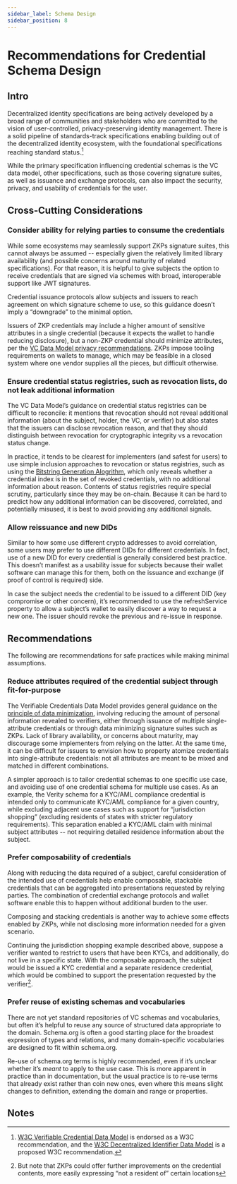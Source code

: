 ```yaml
---
sidebar_label: Schema Design
sidebar_position: 8
---
```


# Recommendations for Credential Schema Design

## Intro

Decentralized identity specifications are being actively developed by a broad range of communities and stakeholders who are committed to the vision of user-controlled, privacy-preserving identity management. There is a solid pipeline of standards-track specifications enabling building out of the decentralized identity ecosystem, with the foundational specifications reaching standard status.[^1]

While the primary specification influencing credential schemas is the VC data model, other specifications, such as those covering signature suites, as well as issuance and exchange protocols, can also impact the security, privacy, and usability of credentials for the user.

## Cross-Cutting Considerations

### Consider ability for relying parties to consume the credentials

While some ecosystems may seamlessly support ZKPs signature suites, this cannot always be assumed -- especially given the relatively limited library availability (and possible concerns around maturity of related specifications). For that reason, it is helpful to give subjects the option to receive credentials that are signed via schemes with broad, interoperable support like JWT signatures.

Credential issuance protocols allow subjects and issuers to reach agreement on which signature scheme to use, so this guidance doesn’t imply a “downgrade” to the minimal option.

Issuers of ZKP credentials may include a higher amount of sensitive attributes in a single credential (because it expects the wallet to handle reducing disclosure), but a non-ZKP credential should minimize attributes, per the [VC Data Model privacy recommendations](https://www.w3.org/TR/did-core/#privacy-considerations). ZKPs impose tooling requirements on wallets to manage, which may be feasible in a closed system where one vendor supplies all the pieces, but difficult otherwise.

### Ensure credential status registries, such as revocation lists, do not leak additional information

The VC Data Model’s guidance on credential status registries can be difficult to reconcile: it mentions that revocation should not reveal additional information (about the subject, holder, the VC, or verifier) but also states that the issuers can disclose revocation reason, and that they should distinguish between revocation for cryptographic integrity vs a revocation status change.

In practice, it tends to be clearest for implementers (and safest for users) to use simple inclusion approaches to revocation or status registries, such as using the [Bitstring Generation Alogrithm](https://w3c-ccg.github.io/vc-status-list-2021/#bitstring-generation-algorithm), which only reveals whether a credential index is in the set of revoked credentials, with no additional information about reason. Contents of status registries require special scrutiny, particularly since they may be on-chain. Because it can be hard to predict how any additional information can be discovered, correlated, and potentially misused, it is best to avoid providing any additional signals.

### Allow reissuance and new DIDs

Similar to how some use different crypto addresses to avoid correlation, some users may prefer to use different DIDs for different credentials. In fact, use of a new DID for every credential is generally considered best practice. This doesn’t manifest as a usability issue for subjects because their wallet software can manage this for them, both on the issuance and exchange (if proof of control is required) side.

In case the subject needs the credential to be issued to a different DID (key compromise or other concern), it’s recommended to use the refreshService property to allow a subject’s wallet to easily discover a way to request a new one. The issuer should revoke the previous and re-issue in response.

## Recommendations

The following are recommendations for safe practices while making minimal assumptions.

### Reduce attributes required of the credential subject through fit-for-purpose

The Verifiable Credentials Data Model provides general guidance on the [principle of data minimization](https://www.w3.org/TR/vc-data-model/#the-principle-of-data-minimization), involving reducing the amount of personal information revealed to verifiers, either through issuance of multiple single-attribute credentials or through data minimizing signature suites such as ZKPs. Lack of library availability, or concerns about maturity, may discourage some implementers from relying on the latter. At the same time, it can be difficult for issuers to envision how to property atomize credentials into single-attribute credentials: not all attributes are meant to be mixed and matched in different combinations.

A simpler approach is to tailor credential schemas to one specific use case, and avoiding use of one credential schema for multiple use cases. As an example, the Verity schema for a KYC/AML compliance credential is intended only to communicate KYC/AML compliance for a given country, while excluding adjacent use cases such as support for “jurisdiction shopping” (excluding residents of states with stricter regulatory requirements). This separation enabled a KYC/AML claim with minimal subject attributes -- not requiring detailed residence information about the subject.

### Prefer composability of credentials

Along with reducing the data required of a subject, careful consideration of the intended use of credentials help enable composable, stackable credentials that can be aggregated into presentations requested by relying parties. The combination of credential exchange protocols and wallet software enable this to happen without additional burden to the user.

Composing and stacking credentials is another way to achieve some effects enabled by ZKPs, while not disclosing more information needed for a given scenario.

Continuing the jurisdiction shopping example described above, suppose a verifier wanted to restrict to users that have been KYCs, and additionally, do not live in a specific state. With the composable approach, the subject would be issued a KYC credential and a separate residence credential, which would be combined to support the presentation requested by the verifier[^2].

### Prefer reuse of existing schemas and vocabularies

There are not yet standard repositories of VC schemas and vocabularies, but often it’s helpful to reuse any source of structured data appropriate to the domain. Schema.org is often a good starting place for the broadest expression of types and relations, and many domain-specific vocabularies are designed to fit within schema.org.

Re-use of schema.org terms is highly recommended, even if it’s unclear whether it’s _meant_ to apply to the use case. This is more apparent in practice than in documentation, but the usual practice is to re-use terms that already exist rather than coin new ones, even where this means slight changes to definition, extending the domain and range or properties.

<!-- Footnotes themselves at the bottom. -->

## Notes

[^1]: [W3C Verifiable Credential Data Model](https://www.w3.org/TR/vc-data-model/) is endorsed as a W3C recommendation, and the [W3C Decentralized Identifier Data Model](https://www.w3.org/TR/did-core/) is a proposed W3C recommendation.
[^2]: But note that ZKPs could offer further improvements on the credential contents, more easily expressing “not a resident of” certain locations
